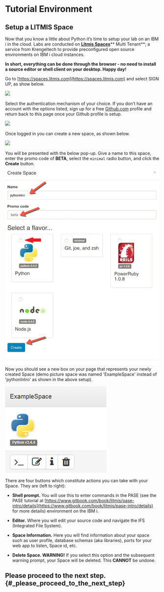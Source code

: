 # Tutorial Environment

## Setup a LITMIS Space

Now that you know a little about Python it’s time to setup your lab on an IBM i in the cloud. Labs are conducted on [**Litmis Spaces**](https://kti.news/2iMWsjL)** Multi Tenant**; a service from Krengeltech to provide preconfigured open source environments on IBM i cloud instances.

**In short, everything can be done through the browser - no need to install a source editor or shell client on your desktop. Happy day!**

Go to [https://spaces.litmis.com](https://spaces.litmis.com) and select SIGN UP, as show below.

![](https://litmis.gitbooks.io/pase-intro/content/assets/litmis_signup1.png)

Select the authentication mechanism of your choice. If you don’t have an account with the options listed, sign up for a free [Github.com](http://github.com) profile and return back to this page once your Github profile is setup.

![](https://litmis.gitbooks.io/pase-intro/content/assets/litmis_signup2.png)

Once logged in you can create a new space, as shown below.

![](https://litmis.gitbooks.io/pase-intro/content/assets/litmis_signup2.5.png)

You will be presented with the below pop-up. Give a name to this space, enter the promo code of **BETA**, select the `minimal` radio button, and click the **Create** button.![](/assets/pythonFlavorLitmisSetup.png)Now you should see a new box on your page that represents your newly created Space \(demo picture space was named 'ExampleSpace' instead of 'pythonIntro' as shown in the above setup\).

![](/assets/exampleLitmisWorkspacesPage.PNG)

There are four buttons which constitute actions you can take with your Space. They are \(left to right\):

* **Shell prompt.** You will use this to enter commands in the PASE \(see the PASE tutorial at [https://www.gitbook.com/book/litmis/pase-intro/details](https://www.gitbook.com/book/litmis/pase-intro/details) for more details\) environment on the IBM i.

* **Editor.** Where you will edit your source code and navigate the IFS \(Integrated File System\).

* **Space Information.** Here you will find information about your space such as user profile, database schemas \(aka libraries\), ports for your web app to listen, Space id, etc.

* **Delete Space. WARNING!** If you select this option and the subsequent warning prompt, your Space will be deleted. This **CANNOT** be undone.

## Please proceed to the next step. {#_please_proceed_to_the_next_step}



